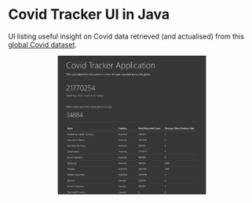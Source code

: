 # Covid Tracker UI in Java

UI listing useful insight on Covid data retrieved (and actualised) from this <a href='https://github.com/CSSEGISandData/COVID-19'>global Covid dataset</a>.

<p align='center'>
<img src='src/main/resources/static/covid_tracker_screenshot.png' alt='image' width='60%' />
</p>
